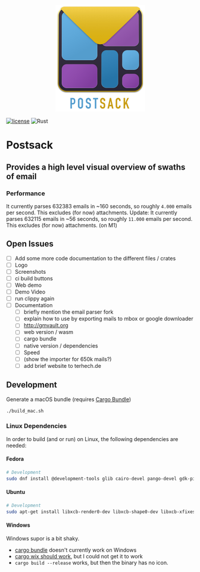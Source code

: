 <p align="center">
<img src="resources/github_logo.png" width="241" height="287" />
</p>

[![license](https://shields.io/badge/license-MIT-green)](https://github.com/terhechte/postsack/blob/main/LICENSE.md)
![Rust](https://github.com/<OWNER>/<REPOSITORY>/actions/workflows/rust.yml/badge.svg)


# Postsack

## Provides a high level visual overview of swaths of email

### Performance

It currently parses 632383 emails in ~160 seconds, so roughly `4.000` emails per second. This excludes (for now) attachments.
Update: It currently parses 632115 emails in ~56 seconds, so roughly `11.000` emails per second. This excludes (for now) attachments. (on M1)

## Open Issues

- [ ] Add some more code documentation to the different files / crates
- [ ] Logo
- [ ] Screenshots
- [ ] ci build buttons
- [ ] Web demo
- [ ] Demo Video
- [ ] run clippy again
- [ ] Documentation
  - [ ] briefly mention the email parser fork
  - [ ] explain how to use by exporting mails to mbox or google downloader
  - [ ] http://gmvault.org
  - [ ] web version / wasm
  - [ ] cargo bundle
  - [ ] native version / dependencies
  - [ ] Speed
  - [ ] (show the importer for 650k mails?)
  - [ ] add brief website to terhech.de

## Development

Generate a macOS bundle (requires [Cargo Bundle](https://github.com/burtonageo/cargo-bundle))

``` sh
./build_mac.sh
```

### Linux Dependencies

In order to build (and or run) on Linux, the following dependencies are needed:

#### Fedora

``` sh
# Development
sudo dnf install @development-tools glib cairo-devel pango-devel gdk-pixbux2-devel atk-devel gtk3 gtk3-devel libsqlite3x-devel
```

#### Ubuntu

``` sh
# Development
sudo apt-get install libxcb-render0-dev libxcb-shape0-dev libxcb-xfixes0-dev libspeechd-dev libxkbcommon-dev libssl-dev libsqlite3-dev
```

#### Windows

Windows supor is a bit shaky.

- [cargo bundle](https://github.com/burtonageo/cargo-bundle/issues/77) doesn't currently work on Windows
- [cargo wix should work](https://github.com/volks73/cargo-wix), but I could not get it to work
- `cargo build --release` works, but then the binary has no icon.
